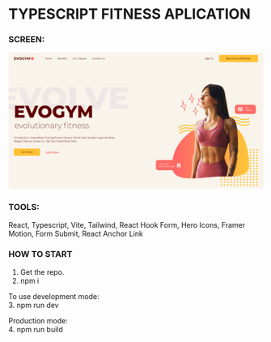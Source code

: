 #  TYPESCRIPT FITNESS APLICATION

### SCREEN:
![alt](https://github.com/lukhtura/typescript_react_fitness/blob/master/other/screen.png)

### TOOLS:
React, Typescript, Vite, Tailwind, React Hook Form, Hero Icons, Framer Motion, Form Submit, React Anchor Link

### HOW TO START

1. Get the repo.
2. npm i

To use development mode: <br>
3. npm run dev

Production mode: <br>
4. npm run build
